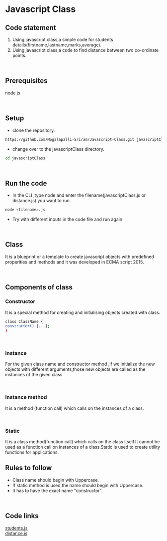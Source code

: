 # Javascript Class

## Code statement
1. Using javascript class,a simple code for students details(firstname,lastname,marks,average).
2. Using javascript class,a code to find distance between two co-ordinate points.

<br>

## Prerequisites
node js

<br>

## Setup
* clone the repository.
```bash
https://github.com/Mogalapalli-Sriram/Javascript-Class.git javascriptClass
```
* change over to the javascriptClass directory.
```bash
cd javascriptClass
```
<br>

## Run the code
* In the CLI ,type node and enter the filename(javascriptClass.js or distance.js) you want to run.
```bash
node <filename>.js
```
* Try with different inputs in the code file and run again 

<br>

## Class
 It is a blueprint or a template to create javascript objects with predefined properities and methods and it was developed in ECMA script 2015.

<br>

## Components of class
### Constructor
It is a special method for creating and initialising objects created with class.

``` bash
class ClassName {
constructor() {...};
}
```
<br>

### Instance
For the given class name and constructor method ,if we initialize the new objects with different arguments,those new objects are called as the instances of the given class.

<br>

### Instance method
It is a method (function call) which calls on the instances of a class.

<br>

### Static
It is a class method(function call) which calls on the class itself.It cannot be used as a function call on instances of a class.Static is used to create utility functions for applications.
<br>

## Rules to follow
* Class name should begin with Uppercase.
* If static method is used,the name should begin with Uppercase.
* It has to have the exact name "constructor".

<br>

## Code links
[students.js](./javascriptClass.js) <br>
[distance.js](./distance.js)

